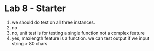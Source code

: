 # Lab 8 - Starter

1. we should do test on all three instances.
2. no
3. no, unit test is for testing a single function not a complex feature
4. yes, maxlength feature is a function. we can test output if we input string > 80 chars
